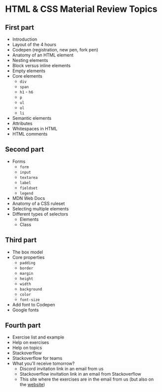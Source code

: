 # HTML & CSS Material Review Topics

## First part

- Introduction
- Layout of the 4 hours
- Codepen (registration, new pen, fork pen)
- Anatomy of an HTML element
- Nesting elements
- Block versus inline elements
- Empty elements
- Core elements
  - `div`
  - `span`
  - `h1` - `h6`
  - `p`
  - `ul`
  - `ol`
  - `li`
- Semantic elements
- Attributes
- Whitespaces in HTML
- HTML comments

## Second part

- Forms
  - `form`
  - `input`
  - `textarea`
  - `label`
  - `fieldset`
  - `legend`
- MDN Web Docs
- Anatomy of a CSS ruleset
- Selecting multiple elements
- Different types of selectors
  - Elements
  - Class

## Third part

- The box model
- Core properties
  - `padding`
  - `border`
  - `margin`
  - `height`
  - `width`
  - `background`
  - `color`
  - `font-size`
- Add font to Codepen
- Google fonts

## Fourth part

- Exercise list and example
- Help on exercises
- Help on topics
- Stackoverflow
- Stackoverflow for teams
- What you'll receive tomorrow?
  - Discord invitation link in an email from us
  - Stackoverflow invitation link in an email from Stackoverflow
  - This site where the exercises are in the email from us (but also on the [website](http://stayathome.greenfox.academy))
